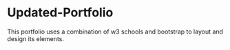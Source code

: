 # Updated-Portfolio

This portfolio uses a combination of w3 schools and bootstrap to layout and design its elements.
